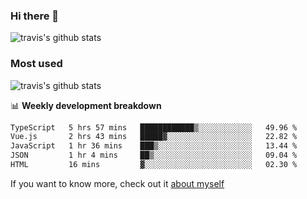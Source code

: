### Hi there 👋

<!--
**HondryTravis/HondryTravis** is a ✨ _special_ ✨ repository because its `README.md` (this file) appears on your GitHub profile.

Here are some ideas to get you started:

- 🔭 I’m currently working on ...
- 🌱 I’m currently learning ...
- 👯 I’m looking to collaborate on ...
- 🤔 I’m looking for help with ...
- 💬 Ask me about ...
- 📫 How to reach me: ...
- 😄 Pronouns: ...
- ⚡ Fun fact: ...
-->

![travis's github stats](https://github-readme-stats.vercel.app/api?username=HondryTravis&hide=stars)
### Most used
![travis's github stats](https://github-readme-stats.anuraghazra1.vercel.app/api/top-langs/?username=HondryTravis&layout=compact&hide_title=true)

📊 **Weekly development breakdown**

<!--START_SECTION:waka-->

```txt
TypeScript   5 hrs 57 mins   ████████████▒░░░░░░░░░░░░   49.96 %
Vue.js       2 hrs 43 mins   █████▓░░░░░░░░░░░░░░░░░░░   22.82 %
JavaScript   1 hr 36 mins    ███▒░░░░░░░░░░░░░░░░░░░░░   13.44 %
JSON         1 hr 4 mins     ██▒░░░░░░░░░░░░░░░░░░░░░░   09.04 %
HTML         16 mins         ▓░░░░░░░░░░░░░░░░░░░░░░░░   02.30 %
```

<!--END_SECTION:waka-->

If you want to know more, check out it [about myself](https://hondrytravis.github.io/)
